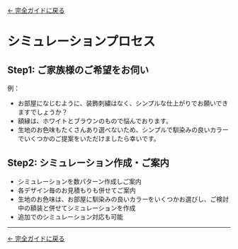[← 完全ガイドに戻る](../takis_complete_guide.md)

# シミュレーションプロセス

## Step1: ご家族様のご希望をお伺い

例：
- お部屋になじむように、装飾刺繍はなく、シンプルな仕上がりでお願いできますでしょうか？
- 額縁は、ホワイトとブラウンのもので悩んでおります。
- 生地のお色味もたくさんあり選べないため、シンプルで馴染みの良いカラーでいくつかのご提案をいただけましたら幸いです。

## Step2: シミュレーション作成・ご案内

- シミュレーションを数パターン作成しご案内
- 各デザイン毎のお見積もりも併せてご案内
- 生地のお色味は、お部屋に馴染みの良いカラーをいくつかお選びし、ご検討中の額装と併せてシミュレーションを作成
- 追加でのシミュレーション対応も可能

---

[← 完全ガイドに戻る](../takis_complete_guide.md) 